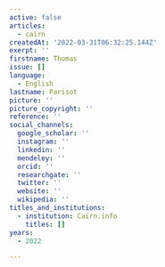 ```yaml
---
active: false
articles:
  - cairn
createdAt: '2022-03-31T06:32:25.144Z'
exerpt: ''
firstname: Thomas
issue: []
language:
  - English
lastname: Parisot
picture: ''
picture_copyright: ''
reference: ''
social_channels:
  google_scholar: ''
  instagram: ''
  linkedin: ''
  mendeley: ''
  orcid: ''
  researchgate: ''
  twitter: ''
  website: ''
  wikipedia: ''
titles_and_institutions:
  - institution: Cairn.info
    titles: []
years:
  - 2022

---
```

